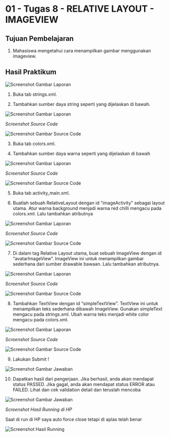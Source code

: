 # 01 - Tugas 8 - RELATIVE LAYOUT - IMAGEVIEW

## Tujuan Pembelajaran

1. Mahasiswa mengetahui cara menampilkan gambar menggunakan imageview.

## Hasil Praktikum

![Screenshot Gambar Laporan](img/laporan1.JPG)

1. Buka tab strings.xml.

2. Tambahkan sumber daya string seperti yang dijelaskan di bawah.

![Screenshot Gambar Laporan](img/laporan2.JPG)

*Screenshot Source Code*

![Screenshot Gambar Source Code](img/jawab2.JPG)

3. Buka tab colors.xml.

4. Tambahkan sumber daya warna seperti yang dijelaskan di bawah

![Screenshot Gambar Laporan](img/laporan4.JPG)

*Screenshot Source Code*

![Screenshot Gambar Source Code](img/jawab4.JPG)

5. Buka tab activity_main.xml.

6. Buatlah sebuah RelativeLayout dengan id “imageActivity” sebagai layout utama. Atur warna background menjadi warna red chilli mengacu pada colors.xml. Lalu tambahkan atributnya

![Screenshot Gambar Laporan](img/laporan6.JPG)

*Screenshot Source Code*

![Screenshot Gambar Source Code](img/jawab6.JPG)

7. Di dalam tag Relative Layout utama, buat sebuah ImageView dengan id “avatarImageView”. ImageView ini untuk menampilkan gambar sederhana dari sumber drawable bawaan. Lalu tambahkan atributnya.

![Screenshot Gambar Laporan](img/laporan7.JPG)

*Screenshot Source Code*

![Screenshot Gambar Source Code](img/jawab7.JPG)

8. Tambahkan TextView dengan id “simpleTextView”. TextView ini untuk menampilkan teks sederhana dibawah ImageView. Gunakan simpleText mengacu pada strings.xml. Ubah warna teks menjadi white color mengacu pada colors.xml.

![Screenshot Gambar Laporan](img/laporan8.JPG)

*Screenshot Source Code*

![Screenshot Gambar Source Code](img/jawab8.JPG)

9. Lakukan Submit !

![Screenshot Gambar Jawaban](img/jawab9.JPG)

10. Dapatkan hasil dari pengerjaan. Jika berhasil, anda akan mendapat status PASSED. Jika gagal, anda akan mendapat status ERROR atau FAILED. Lihat dan cek validation detail dan teruslah mencoba

![Screenshot Gambar Jawaban](img/jawab10.JPG)

*Screenshot Hasil Running di HP*

Saat di run di HP saya auto force close tetapi di aplas telah benar

![Screenshot Hasil Running](img/hasilrun.png)